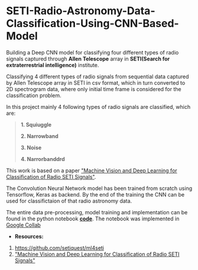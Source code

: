 # SETI-Radio-Astronomy-Data-Classification-Using-CNN-Based-Model

Building a Deep CNN model for classifying four different types of radio signals captured through **Allen Telescope** array in **SETI(Search for extraterrestrial intelligence)** institute.

Classifying 4 different types of radio signals from sequential data captured by Allen Telescope array in SETI in csv format, which in turn converted to 2D spectrogram data, where only initial time frame is considered for the classification problem.

In this project mainly 4 following types of radio signals are classified, which are:

>**1. Squiuggle**
>
>**2. Narrowband**
>
>**3. Noise**
>
>**4. Narrorbanddrd**

This work is based on a paper ["Machine Vision and Deep Learning for Classification of Radio SETI Signals"](https://arxiv.org/ftp/arxiv/papers/1902/1902.02426.pdf).

The Convolution Neural Network model has been trained from scratch using Tensorflow, Keras as backend. By the end of the training the CNN can be used for classifictaion of that radio astronomy data.

The entire data pre-processing, model training and implementation can be found in the python notebook [**code**](https://github.com/sayan0506/SETI-radio-signal-classification-using-CNN-based-model/blob/master/SETI_radio_signal_classification_using_CNN.ipynb). The notebook was implemented in [Google Collab](https://colab.research.google.com/)

* **Resources:**
1.   https://github.com/setiquest/ml4seti
2. ["Machine Vision and Deep Learning for Classification of Radio SETI Signals"](https://arxiv.org/ftp/arxiv/papers/1902/1902.02426.pdf) 
